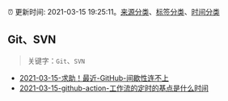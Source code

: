 :alarm_clock: 更新时间: 2021-03-15 19:25:11。[来源分类](../README.md)、[标签分类](../TAGS.md)、[时间分类](../TIMELINE.md)

## Git、SVN


> 关键字：`Git`、`SVN`



- [2021-03-15-求助！最近-GitHub-间歇性连不上](https://www.v2ex.com/t/761907) 
- [2021-03-15-github-action-工作流的定时的基点是什么时间](https://www.v2ex.com/t/761893) 